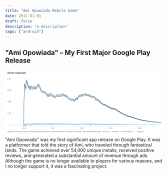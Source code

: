 ```yaml
---
title: "Ami Opowiada Mobile Game"
date: 2017-01-01
draft: false
description: "a description"
tags: ["android"]
---
```


## "Ami Opowiada" – My First Major Google Play Release
![chart](chart.png "Game instalations")
"Ami Opowiada" was my first significant app release on Google Play. It was a platformer that told the story of Ami, who traveled through fantastical lands. The game achieved over 54,000 unique installs, received positive reviews, and generated a substantial amount of revenue through ads. Although the game is no longer available to players for various reasons, and I no longer support it, it was a fascinating project.

